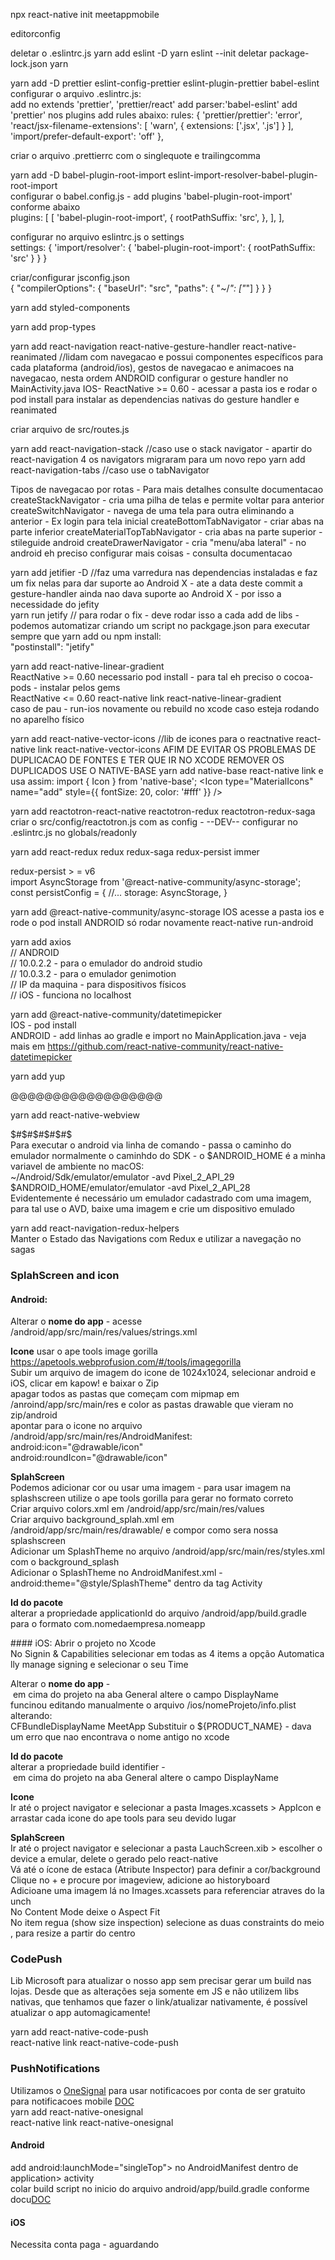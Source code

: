 npx react-native init meetappmobile

editorconfig

deletar o .eslintrc.js
yarn add eslint -D
yarn eslint --init
deletar package-lock.json
yarn

yarn add -D prettier eslint-config-prettier eslint-plugin-prettier babel-eslint <br />
configurar o arquivo .eslintrc.js: <br />
  add no extends 'prettier', 'prettier/react'
  add parser:'babel-eslint'
  add 'prettier' nos plugins
  add rules abaixo:
  rules: {
      'prettier/prettier': 'error',
      'react/jsx-filename-extensions': [
        'warn',
        {
          extensions: ['.jsx', '.js']
        }
      ],
      'import/prefer-default-export': 'off'
    },

criar o arquivo .prettierrc com o singlequote e trailingcomma


yarn add -D babel-plugin-root-import eslint-import-resolver-babel-plugin-root-import <br/>
configurar o babel.config.js - add plugins 'babel-plugin-root-import' conforme abaixo <br/>
plugins: [
  [
    'babel-plugin-root-import',
    {
      rootPathSuffix: 'src',
    },
  ],
],

configurar no arquivo eslintrc.js o settings <br/>
settings: {
  'import/resolver': {
    'babel-plugin-root-import': {
      rootPathSuffix: 'src'
    }
  }
}

criar/configurar jsconfig.json <br/>
{
  "compilerOptions": {
    "baseUrl": "src",
    "paths": {
      "~/*": ["*"]
    }
  }
}

yarn add styled-components

yarn add prop-types

yarn add react-navigation react-native-gesture-handler react-native-reanimated
//lidam com navegacao e possui componentes específicos para cada plataforma (android/ios), gestos de navegacao e animacoes na navegacao, nesta ordem
ANDROID configurar o gesture handler no MainActivity.java
IOS- ReactNative >= 0.60 - acessar a pasta ios e rodar o pod install para instalar as dependencias nativas do gesture handler e reanimated

criar arquivo de src/routes.js

yarn add react-navigation-stack //caso use o stack navigator - apartir do react-navigation 4 os navigators migraram para um novo repo
yarn add react-navigation-tabs //caso use o tabNavigator

Tipos de navegacao por rotas - Para mais detalhes consulte documentacao
createStackNavigator - cria uma pilha de telas e permite voltar para anterior
createSwitchNavigator - navega de uma tela para outra eliminando a anterior - Ex login para tela inicial
createBottomTabNavigator - criar abas na parte inferior
createMaterialTopTabNavigator - cria abas na parte superior - stileguide android
createDrawerNavigator - cria "menu/aba lateral" - no android eh preciso configurar mais coisas - consulta documentacao

yarn add jetifier -D //faz uma varredura nas dependencias instaladas e faz um fix nelas para dar suporte ao Android X - ate a data deste commit a gesture-handler ainda nao dava suporte ao Android X - por isso a necessidade do jefity <br/>
yarn run jetify // para rodar o fix - deve rodar isso a cada add de libs - podemos automatizar criando um script no packgage.json para executar sempre que yarn add ou npm install: <br/>
"postinstall": "jetify"

yarn add react-native-linear-gradient <br />
ReactNative >= 0.60 necessario pod install - para tal eh preciso o cocoa-pods - instalar pelos gems<br/>
ReactNative <= 0.60 react-native link react-native-linear-gradient <br/>
caso de pau - run-ios novamente ou rebuild no xcode caso esteja rodando no aparelho físico

yarn add react-native-vector-icons //lib de icones para o reactnative
react-native link react-native-vector-icons
AFIM DE EVITAR OS PROBLEMAS DE DUPLICACAO DE FONTES E TER QUE IR NO XCODE REMOVER OS DUPLICADOS USE O NATIVE-BASE
yarn add native-base
react-native link
e usa assim:
import { Icon } from 'native-base';
<Icon type="MaterialIcons" name="add" style={{ fontSize: 20, color: '#fff' }} />




yarn add reactotron-react-native reactotron-redux reactotron-redux-saga
criar o src/config/reactotron.js com as config - --DEV-- configurar no .eslintrc.js no globals/readonly


yarn add react-redux redux redux-saga redux-persist immer

redux-persist > = v6 <br/>
import AsyncStorage from '@react-native-community/async-storage';  <br/>
const persistConfig = {
  //...
  storage: AsyncStorage,
}

yarn add @react-native-community/async-storage
IOS acesse a pasta ios e rode o pod install
ANDROID só rodar novamente react-native run-android


yarn add axios <br/>
// ANDROID <br/>
  // 10.0.2.2 - para o emulador do android studio <br/>
  // 10.0.3.2 - para o emulador genimotion <br/>
  // IP da maquina - para dispositivos físicos <br/>
// iOS - funciona no localhost


yarn add @react-native-community/datetimepicker <br />
IOS - pod install <br />
ANDROID - add linhas ao gradle e import no MainApplication.java - veja mais em https://github.com/react-native-community/react-native-datetimepicker


yarn add yup


@@@@@@@@@@@@@@@@@@



yarn add react-native-webview




$#$#$#$#$#$<br/>
Para executar o android via linha de comando - passa o caminho do emulador normalmente o caminhdo do SDK - o $ANDROID_HOME é a minha variavel de ambiente no macOS:<br/>
~/Android/Sdk/emulator/emulator -avd Pixel_2_API_29<br/>
$ANDROID_HOME/emulator/emulator -avd Pixel_2_API_28<br/>
Evidentemente é necessário um emulador cadastrado com uma imagem, para tal use o AVD, baixe uma imagem e crie um dispositivo emulado



yarn add react-navigation-redux-helpers <br/>
Manter o Estado das Navigations com Redux e utilizar a navegação no sagas




### SplahScreen and icon
#### Android:
  Alterar o **nome do app** - acesse /android/app/src/main/res/values/strings.xml

  **Icone** usar o ape tools image gorilla https://apetools.webprofusion.com/#/tools/imagegorilla<br/>
  Subir um arquivo de imagem do icone de 1024x1024, selecionar android e iOS, clicar em kapow! e baixar o Zip<br/>
  apagar todos as pastas que começam com mipmap em /anroind/app/src/main/res e color as pastas drawable que vieram no zip/android <br/>
  apontar para o icone no arquivo /android/app/src/main/res/AndroidManifest:<br/>
  android:icon="@drawable/icon" <br/>
  android:roundIcon="@drawable/icon" <br/>

  **SplahScreen**<br/>
  Podemos adicionar cor ou usar uma imagem - para usar imagem na splashscreen utilize o ape tools gorilla para gerar no formato correto<br/>
  Criar arquivo colors.xml em /android/app/src/main/res/values<br/>
  Criar arquivo background_splah.xml em /android/app/src/main/res/drawable/ e compor como sera nossa splashscreen<br/>
  Adicionar um SplashTheme no arquivo /android/app/src/main/res/styles.xml com o background_splash<br/>
  Adicionar o SplashTheme no AndroidManifest.xml - android:theme="@style/SplashTheme" dentro da tag Activity<br/>

  **Id do pacote**<br/>
  alterar a propriedade applicationId do arquivo /android/app/build.gradle para o formato com.nomedaempresa.nomeapp

#### iOS:
  Abrir o projeto no Xcode <br/>
  No Signin & Capabilities selecionar em todas as 4 items a opção Automatically manage signing e selecionar o seu Time<br/>

  Alterar o **nome do app** - em cima do projeto na aba General altere o campo DisplayName<br/>
  funcinou editando manualmente o arquivo /ios/nomeProjeto/info.plist alterando:<br/>
  <key>CFBundleDisplayName</key>
	<string>MeetApp</string> Substituir o ${PRODUCT_NAME} - dava um erro que nao encontrava o nome antigo no xcode

  **Id do pacote** <br/>
  alterar a propriedade build identifier - em cima do projeto na aba General altere o campo DisplayName

  **Icone**<br/>
  Ir até o project navigator e selecionar a pasta Images.xcassets > AppIcon e arrastar cada icone do ape tools para seu devido lugar<br/>

  **SplahScreen**<br/>
  Ir até o project navigator e selecionar a pasta LauchScreen.xib > escolher o device a emular, delete o gerado pelo react-native<br/>
  Vá até o ícone de estaca (Atribute Inspector) para definir a cor/background<br/>
  Clique no + e procure por imageview, adicione ao historyboard<br/>
  Adicioane uma imagem lá no Images.xcassets para referenciar atraves do launch<br/>
  No Content Mode deixe o Aspect Fit<br/>
  No item regua (show size inspection) selecione as duas constraints do meio, para resize a partir do centro


### CodePush
Lib Microsoft para atualizar o nosso app sem precisar gerar um build nas lojas. Desde que as alterações seja somente em JS e não utilizem libs nativas, que tenhamos que fazer o link/atualizar nativamente, é possível atualizar o app automagicamente!

yarn add react-native-code-push<br/>
react-native link react-native-code-push


### PushNotifications
Utilizamos o [OneSignal](https://app.onesignal.com) para usar notificacoes por conta de ser gratuito para notificacoes mobile [DOC](https://documentation.onesignal.com/docs/react-native-sdk-setup) <br/>
yarn add react-native-onesignal <br/>
react-native link react-native-onesignal <br/>

  #### Android
  add android:launchMode="singleTop"> no AndroidManifest dentro de application> activity<br/>
  colar build script no inicio do arquivo android/app/build.gradle conforme docu[DOC](https://documentation.onesignal.com/docs/react-native-sdk-setup)

  #### iOS
  Necessita conta paga - aguardando
